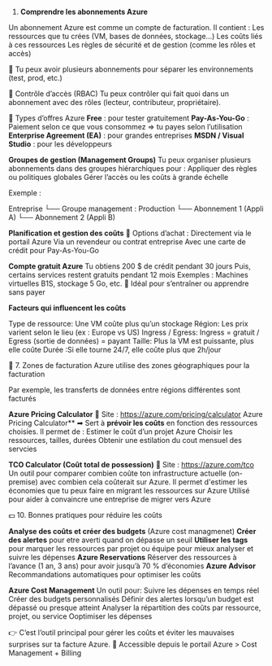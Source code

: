 1. **Comprendre les abonnements Azure**    

Un abonnement Azure est comme un compte de facturation. Il contient :
Les ressources que tu crées (VM, bases de données, stockage…)
Les coûts liés à ces ressources
Les règles de sécurité et de gestion (comme les rôles et accès)

📌 Tu peux avoir plusieurs abonnements pour séparer les environnements (test, prod, etc.)

🔹 Contrôle d’accès (RBAC)
Tu peux contrôler qui fait quoi dans un abonnement avec des rôles (lecteur, contributeur, propriétaire).

🔹 Types d’offres Azure
**Free** : pour tester gratuitement
**Pay-As-You-Go** : Paiement selon ce que vous consommez => tu payes selon l’utilisation 
**Enterprise Agreement (EA)** : pour grandes entreprises
**MSDN / Visual Studio** : pour les développeurs

**Groupes de gestion (Management Groups)**
Tu peux organiser plusieurs abonnements dans des groupes hiérarchiques pour :
Appliquer des règles ou politiques globales
Gérer l’accès ou les coûts à grande échelle

Exemple :

Entreprise
 └── Groupe management : Production
       └── Abonnement 1 (Appli A)
       └── Abonnement 2 (Appli B)

**Planification et gestion des coûts**
🛒 Options d’achat :
Directement via le portail Azure
Via un revendeur ou contrat entreprise
Avec une carte de crédit pour Pay-As-You-Go

**Compte gratuit Azure**
Tu obtiens 200 $ de crédit pendant 30 jours
Puis, certains services restent gratuits pendant 12 mois
Exemples : Machines virtuelles B1S, stockage 5 Go, etc.
🧠 Idéal pour s’entraîner ou apprendre sans payer

**Facteurs qui influencent les coûts**

Type de ressource:	Une VM coûte plus qu’un stockage
Région:	Les prix varient selon le lieu (ex : Europe vs US)
Ingress / Egress:	Ingress = gratuit / Egress (sortie de données) = payant
Taille:	Plus la VM est puissante, plus elle coûte
Durée	:Si elle tourne 24/7, elle coûte plus que 2h/jour

🧾 7. Zones de facturation
Azure utilise des zones géographiques pour la facturation

Par exemple, les transferts de données entre régions différentes sont facturés

**Azure Pricing Calculator**
📍 Site : https://azure.com/pricing/calculator
Azure Pricing Calculator** ➡ Sert à **prévoir les coûts** en fonction des ressources choisies. 
Il permet de :
Estimer le coût d’un projet Azure
Choisir les ressources, tailles, durées
Obtenir une estilation du cout mensuel des servcies 


**TCO Calculator (Coût total de possession)**
📍 Site : https://azure.com/tco
Un outil pour comparer combien coûte ton infrastructure actuelle (on-premise) avec combien cela coûterait sur Azure.
Il permet d'estimer les économies que tu peux faire en migrant les ressources sur Azure
Utilisé pour aider à convaincre une entreprise de migrer vers Azure

💵 10. Bonnes pratiques pour réduire les coûts

**Analyse des coûts et créer des budgets** (Azure cost managmenet)
**Créer des alertes**	 pour etre averti quand on dépasse un seuil
**Utiliser les tags** pour 	marquer les ressources par projet ou équipe pour mieux analyser et suivre les dépenses
**Azure Reservations**	Réserver des ressources à l’avance (1 an, 3 ans) pour avoir jusqu’à 70 % d’économies
**Azure Advisor**	Recommandations automatiques pour optimiser les coûts

**Azure Cost Management**
Un outil pour: 
Suivre les dépenses en temps réel
Créer des budgets personnalisés
Définir des alertes lorsqu’un budget est dépassé ou presque atteint
Analyser la répartition des coûts par ressource, projet, ou service
Ooptimiser les dépenses

👉 C’est l’outil principal pour gérer les coûts et éviter les mauvaises surprises sur ta facture Azure.
📌 Accessible depuis le portail Azure > Cost Management + Billing



